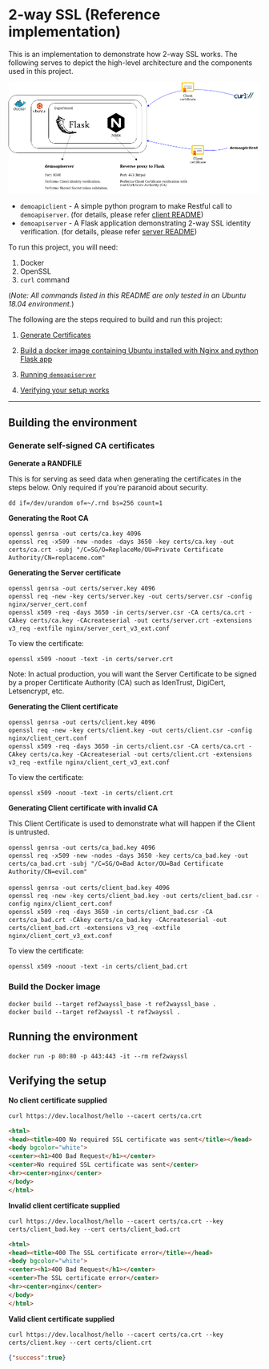 # 2-way SSL (Reference implementation)

This is an implementation to demonstrate how 2-way SSL works. The following serves to depict the high-level architecture
and the components used in this project. 

<img src="https://github.com/oromico/2way-ssl-ref-implementation/blob/main/resources/2way-ssl-ref-implementation.png" />

- `demoapiclient` - A simple python program to make Restful call to `demoapiserver`. (for details, please refer [client README](https://github.com/oromico/2way-ssl-ref-implementation/blob/main/client/README.md))
- `demoapiserver` - A Flask application demonstrating 2-way SSL identity verification. (for details, please refer [server README](https://github.com/oromico/2way-ssl-ref-implementation/blob/main/server/README.md))

To run this project, you will need:

1. Docker
2. OpenSSL
3. `curl` command

(_Note: All commands listed in this README are only tested in an Ubuntu 18.04 environment._)

The following are the steps required to build and run this project:

1. [Generate Certificates](#generate-self-signed-ca-certificates)

2. [Build a docker image containing Ubuntu installed with Nginx and python Flask app](#build-the-docker-image)

3. [Running `demoapiserver`](#running-the-environment)

4. [Verifying your setup works](#verifying-the-setup)

---

## Building the environment

### Generate self-signed CA certificates

**Generate a RANDFILE**

This is for serving as seed data when generating the certificates in the steps below. Only required if you're
paranoid about security.

```
dd if=/dev/urandom of=~/.rnd bs=256 count=1
```

**Generating the Root CA**

```
openssl genrsa -out certs/ca.key 4096
openssl req -x509 -new -nodes -days 3650 -key certs/ca.key -out certs/ca.crt -subj "/C=SG/O=ReplaceMe/OU=Private Certificate Authority/CN=replaceme.com"
```

**Generating the Server certificate**

```
openssl genrsa -out certs/server.key 4096
openssl req -new -key certs/server.key -out certs/server.csr -config nginx/server_cert.conf
openssl x509 -req -days 3650 -in certs/server.csr -CA certs/ca.crt -CAkey certs/ca.key -CAcreateserial -out certs/server.crt -extensions v3_req -extfile nginx/server_cert_v3_ext.conf
```

To view the certificate:

```
openssl x509 -noout -text -in certs/server.crt
```

Note: In actual production, you will want the Server Certificate to be signed by a proper Certificate Authority (CA)
such as IdenTrust, DigiCert, Letsencrypt, etc. 

**Generating the Client certificate**

```
openssl genrsa -out certs/client.key 4096
openssl req -new -key certs/client.key -out certs/client.csr -config nginx/client_cert.conf
openssl x509 -req -days 3650 -in certs/client.csr -CA certs/ca.crt -CAkey certs/ca.key -CAcreateserial -out certs/client.crt -extensions v3_req -extfile nginx/client_cert_v3_ext.conf
```

To view the certificate:

```
openssl x509 -noout -text -in certs/client.crt
```

**Generating Client certificate with invalid CA**

This Client Certificate is used to demonstrate what will happen if the Client is untrusted.

```
openssl genrsa -out certs/ca_bad.key 4096
openssl req -x509 -new -nodes -days 3650 -key certs/ca_bad.key -out certs/ca_bad.crt -subj "/C=SG/O=Bad Actor/OU=Bad Certificate Authority/CN=evil.com"

openssl genrsa -out certs/client_bad.key 4096
openssl req -new -key certs/client_bad.key -out certs/client_bad.csr -config nginx/client_cert.conf
openssl x509 -req -days 3650 -in certs/client_bad.csr -CA certs/ca_bad.crt -CAkey certs/ca_bad.key -CAcreateserial -out certs/client_bad.crt -extensions v3_req -extfile nginx/client_cert_v3_ext.conf
```

To view the certificate:

```
openssl x509 -noout -text -in certs/client_bad.crt
```

### Build the Docker image

```
docker build --target ref2wayssl_base -t ref2wayssl_base .
docker build --target ref2wayssl -t ref2wayssl .
```

## Running the environment

```
docker run -p 80:80 -p 443:443 -it --rm ref2wayssl
```

## Verifying the setup

**No client certificate supplied**

```
curl https://dev.localhost/hello --cacert certs/ca.crt
```

```html
<html>
<head><title>400 No required SSL certificate was sent</title></head>
<body bgcolor="white">
<center><h1>400 Bad Request</h1></center>
<center>No required SSL certificate was sent</center>
<hr><center>nginx</center>
</body>
</html>
```

**Invalid client certificate supplied**

```
curl https://dev.localhost/hello --cacert certs/ca.crt --key certs/client_bad.key --cert certs/client_bad.crt
```

```html
<html>
<head><title>400 The SSL certificate error</title></head>
<body bgcolor="white">
<center><h1>400 Bad Request</h1></center>
<center>The SSL certificate error</center>
<hr><center>nginx</center>
</body>
</html>
```

**Valid client certificate supplied**

```
curl https://dev.localhost/hello --cacert certs/ca.crt --key certs/client.key --cert certs/client.crt
```

```json
{"success":true}
```
